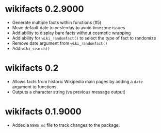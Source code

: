# wikifacts 0.2.9000

* Generate multiple facts within functions (#5)
* Move default date to yesterday to avoid timezone issues
* Add ability to display bare facts without cosmetic wrapping
* Add ability for `wiki_randomfact()` to select the type of fact to randomize
* Remove date argument from `wiki_randomfact()`
* Add `wiki_search()`

# wikifacts 0.2

* Allows facts from historic Wikipedia main pages by adding a `date` argument to functions.
* Outputs a character string (vs previous message output)

# wikifacts 0.1.9000

* Added a `NEWS.md` file to track changes to the package.
